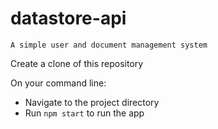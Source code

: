 # datastore-api

```A simple user and document management system```

Create a clone of this repository

On your command line: 
- Navigate to the project directory
- Run `npm start` to run the app